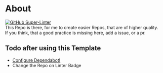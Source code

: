 # About

[![GitHub Super-Linter](https://github.com/C0D3-M4513R/template/workflows/Lint%20Code%20Base/badge.svg)](https://github.com/marketplace/actions/super-linter)\
This Repo is there, for me to create easier Repos, that are of higher quality.\
If you think, that a good practice is missing here, add a issue, or a pr.

## Todo after using this Template

- [Configure Dependabot!](https://docs.github.com/en/code-security/supply-chain-security/configuration-options-for-dependency-updates)
- Change the Repo on Linter Badge

